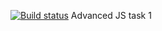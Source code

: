 [![Build status](https://ci.appveyor.com/api/projects/status/0eokcr02v0t9y8y3?svg=true)](https://ci.appveyor.com/project/dilgraf/1-2-deployment)
Advanced JS task 1